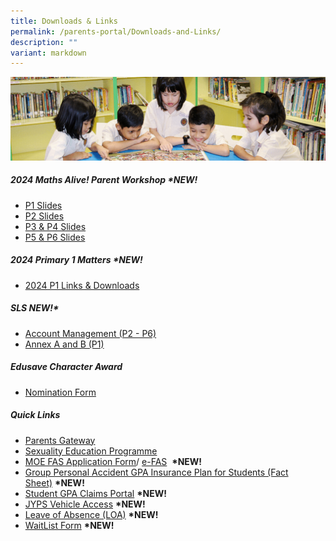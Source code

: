 ```yaml
---
title: Downloads & Links
permalink: /parents-portal/Downloads-and-Links/
description: ""
variant: markdown
---
```

![](/images/banner.gif)

##### **2024 Maths Alive! Parent Workshop&nbsp;\*NEW!**
* [P1 Slides](/files/P1_Math_Alive_Parents_Workshop_2024.pdf)<br>
* [P2 Slides](/files/P2_Math_Alive_Parents_Workshop_2024.pdf)<br>
* [P3 &amp; P4 Slides](/files/P3_P4_Math_Alive_Parents_Workshop_2024.pdf)<br>
* [P5 &amp; P6 Slides](/files/P5_P6_Math_Alive_Parents_Workshop_2024.pdf)<br>

##### **2024 Primary 1 Matters&nbsp;\*NEW!**

*   [2024 P1 Links &amp; Downloads](https://go.gov.sg/jyps2024p1)

##### **SLS&nbsp;NEW!\***

*   [Account Management (P2 - P6)](/files/SLS%20AccountManagement.pdf)
*   [Annex A and B (P1)](/files/2Annex%20A%20and%20B%20for%20SLS_P1.pdf)

##### **Edusave Character Award**

*   [Nomination Form](/files/Nomination%20Form.pdf)


##### **Quick Links**

*   [Parents Gateway](/files/parentsgateway.pdf)<br>
*   [Sexuality Education Programme](/departments/CCE/Sexuality-Education-Programme-SEd/)<br>
*   [MOE FAS Application Form](/files/document1_2024%20moe%20fas%20application%20form.pdf)/&nbsp;[e-FAS](https://go.gov.sg/moe-efas)&nbsp;&nbsp;**\*NEW!**<br>
*   [Group Personal Accident GPA Insurance Plan for Students (Fact Sheet)](/files/Product_Fact_Sheet__Year_2024_May__Revised.pdf)&nbsp;**\*NEW!**<br>
*   [Student GPA Claims Portal](https://studentgpa.incomegroupins.com.sg/)&nbsp;**\*NEW!**<br>
*   [JYPS Vehicle Access](https://go.gov.sg/jyps-vehicle-access)&nbsp;**\*NEW!**     <br> 
*   [Leave of Absence (LOA)](https://go.gov.sg/jyps-loa)&nbsp;**\*NEW!**<br>
*   [WaitList Form](https://go.gov.sg/jypswaitlistform)&nbsp;**\*NEW!**